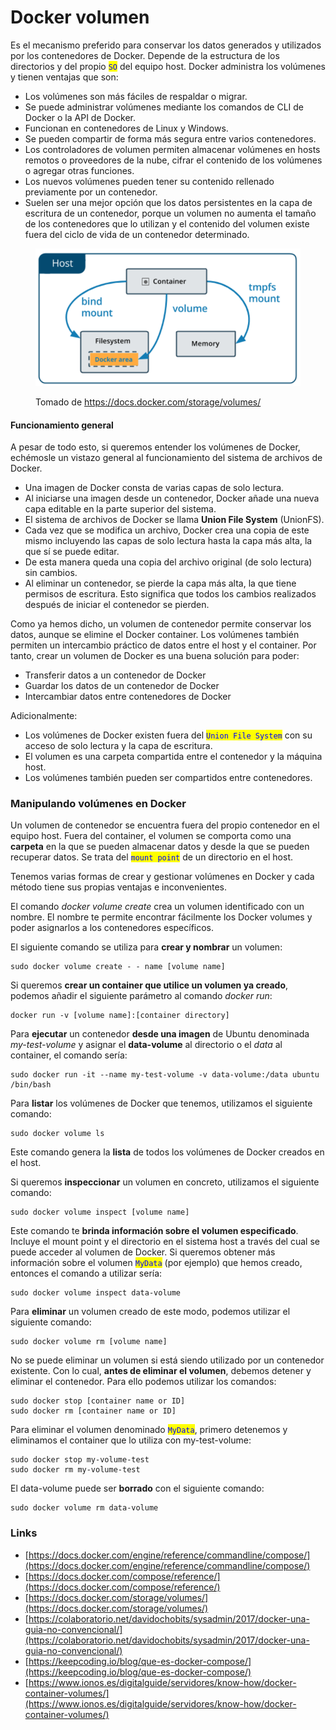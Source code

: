 # Docker volumen

Es el mecanismo preferido para conservar los datos generados y utilizados por los contenedores de Docker. Depende de la estructura de los directorios y del propio <mark style="color:blue;">`SO`</mark> del equipo host. Docker administra los volúmenes y tienen ventajas que son:

* Los volúmenes son más fáciles de respaldar o migrar.&#x20;
* Se puede administrar volúmenes mediante los comandos de CLI de Docker o la API de Docker.&#x20;
* Funcionan en contenedores de Linux y Windows.&#x20;
* Se pueden compartir de forma más segura entre varios contenedores.&#x20;
* Los controladores de volumen permiten almacenar volúmenes en hosts remotos o proveedores de la nube, cifrar el contenido de los volúmenes o agregar otras funciones.&#x20;
* Los nuevos volúmenes pueden tener su contenido rellenado previamente por un contenedor.&#x20;
* Suelen ser una mejor opción que los datos persistentes en la capa de escritura de un contenedor, porque un volumen no aumenta el tamaño de los contenedores que lo utilizan y el contenido del volumen existe fuera del ciclo de vida de un contenedor determinado.

<figure><img src="../../../.gitbook/assets/image (2).png" alt=""><figcaption><p>Tomado de <a href="https://docs.docker.com/storage/volumes/">https://docs.docker.com/storage/volumes/</a></p></figcaption></figure>





#### Funcionamiento general

A pesar de todo esto, si queremos entender los volúmenes de Docker, echémosle un vistazo general al funcionamiento del sistema de archivos de Docker.

* Una imagen de Docker consta de varias capas de solo lectura.&#x20;
* Al iniciarse una imagen desde un contenedor, Docker añade una nueva capa editable en la parte superior del sistema.&#x20;
* El sistema de archivos de Docker se llama **Union File System** (UnionFS).
* Cada vez que se modifica un archivo, Docker crea una copia de este mismo incluyendo las capas de solo lectura hasta la capa más alta, la que sí se puede editar.&#x20;
* De esta manera queda una copia del archivo original (de solo lectura) sin cambios.
* Al eliminar un contenedor, se pierde la capa más alta, la que tiene permisos de escritura. Esto significa que todos los cambios realizados después de iniciar el contenedor se pierden.

Como ya hemos dicho, un volumen de contenedor permite conservar los datos, aunque se elimine el Docker container. Los volúmenes también permiten un intercambio práctico de datos entre el host y el container. Por tanto, crear un volumen de Docker es una buena solución para poder:

* Transferir datos a un contenedor de Docker
* Guardar los datos de un contenedor de Docker
* Intercambiar datos entre contenedores de Docker

Adicionalmente:&#x20;

* Los volúmenes de Docker existen fuera del <mark style="color:blue;">`Union File System`</mark> con su acceso de solo lectura y la capa de escritura.&#x20;
* El volumen es una carpeta compartida entre el contenedor y la máquina host.&#x20;
* Los volúmenes también pueden ser compartidos entre contenedores.

### Manipulando volúmenes en Docker

Un volumen de contenedor se encuentra fuera del propio contenedor en el equipo host. Fuera del container, el volumen se comporta como una **carpeta** en la que se pueden almacenar datos y desde la que se pueden recuperar datos. Se trata del <mark style="color:blue;">`mount point`</mark> de un directorio en el host.

Tenemos  varias formas de crear y gestionar volúmenes en Docker  y cada método tiene sus propias ventajas e inconvenientes.

El comando _docker volume create_ crea un volumen identificado con un nombre. El nombre te permite encontrar fácilmente los Docker volumes y poder asignarlos a los contenedores específicos.

El siguiente comando se utiliza para **crear y nombrar** un volumen:

```
sudo docker volume create - - name [volume name]
```

Si queremos **crear un container que utilice un volumen ya creado**, podemos añadir el siguiente parámetro al comando _docker run_:

```
docker run -v [volume name]:[container directory]
```

Para **ejecutar** un contenedor **desde una imagen** de Ubuntu denominada _my-test-volume_ y asignar el **data-volume** al directorio o el _data_ al container, el comando sería:

```
sudo docker run -it --name my-test-volume -v data-volume:/data ubuntu /bin/bash
```

Para **listar** los volúmenes de Docker que tenemos, utilizamos el siguiente comando:

```
sudo docker volume ls
```

Este comando genera la **lista** de todos los volúmenes de Docker creados en el host.

Si queremos **inspeccionar** un volumen en concreto, utilizamos el siguiente comando:

```
sudo docker volume inspect [volume name]
```

Este comando te **brinda información sobre el volumen especificado**. Incluye el mount point y el directorio en el sistema host a través del cual se puede acceder al volumen de Docker. Si queremos obtener más información sobre el volumen  <mark style="color:blue;">`MyData`</mark> (por ejemplo) que hemos creado, entonces el comando a utilizar sería:

```
sudo docker volume inspect data-volume
```

Para **eliminar** un volumen creado de este modo, podemos utilizar el siguiente comando:

```
sudo docker volume rm [volume name]
```

No se puede eliminar un volumen si está siendo utilizado por un contenedor existente. Con lo cual, **antes de eliminar el volumen**, debemos detener y eliminar el contenedor. Para ello podemos utilizar los comandos:

```
sudo docker stop [container name or ID]
sudo docker rm [container name or ID]
```

Para eliminar el volumen denominado <mark style="color:blue;">`MyData`</mark>, primero detenemos y eliminamos el container que lo utiliza con my-test-volume:

```
sudo docker stop my-volume-test
sudo docker rm my-volume-test
```

El data-volume puede ser **borrado** con el siguiente comando:

```
sudo docker volume rm data-volume
```

### Links

* [https://docs.docker.com/engine/reference/commandline/compose/](https://docs.docker.com/engine/reference/commandline/compose/)
* [https://docs.docker.com/compose/reference/](https://docs.docker.com/compose/reference/)
* [https://docs.docker.com/storage/volumes/](https://docs.docker.com/storage/volumes/)
* [https://colaboratorio.net/davidochobits/sysadmin/2017/docker-una-guia-no-convencional/](https://colaboratorio.net/davidochobits/sysadmin/2017/docker-una-guia-no-convencional/)
* [https://keepcoding.io/blog/que-es-docker-compose/](https://keepcoding.io/blog/que-es-docker-compose/)
* [https://www.ionos.es/digitalguide/servidores/know-how/docker-container-volumes/](https://www.ionos.es/digitalguide/servidores/know-how/docker-container-volumes/)
